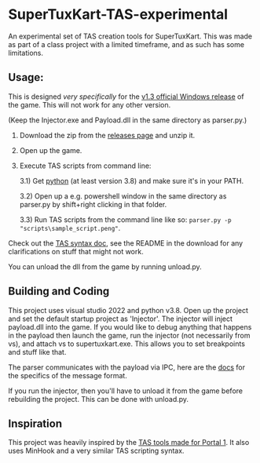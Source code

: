 # SuperTuxKart-TAS-experimental

An experimental set of TAS creation tools for SuperTuxKart. This was made as part of a class project with a limited timeframe, and as such has some limitations.

## Usage:

This is designed *very specifically* for the [v1.3 official Windows release](https://supertuxkart.net/Download) of the game. This will not work for any other version.

(Keep the Injector.exe and Payload.dll in the same directory as parser.py.)

1. Download the zip from the [releases page](https://github.com/UncraftedName/SuperTuxKart-TAS-experimental/releases) and unzip it.
2. Open up the game.
3. Execute TAS scripts from command line:

    3.1) Get [python](https://www.python.org/downloads/) (at least version 3.8) and make sure it's in your PATH.

    3.2) Open up a e.g. powershell window in the same directory as parser.py by shift+right clicking in that folder.

    3.3) Run TAS scripts from the command line like so: `parser.py -p "scripts\sample_script.peng"`.

Check out the [TAS syntax doc](https://docs.google.com/document/d/1l9Jg-ELLlUAnMihQhPJFEH2yhZ2HhizQygtwTfeNIbs/edit?usp=sharing), see the README in the download for any clarifications on stuff that might not work.

You can unload the dll from the game by running unload.py.

## Building and Coding

This project uses visual studio 2022 and python v3.8. Open up the project and set the default startup project as 'Injector'. The injector will inject payload.dll into the game. If you would like to debug anything that happens in the payload then launch the game, run the injector (not necessarily from vs), and attach vs to supertuxkart.exe. This allows you to set breakpoints and stuff like that.

The parser communicates with the payload via IPC, here are the [docs](https://docs.google.com/document/d/1BfxaQ6Ansk1bdIQwlF5HifvIgDqkZBVnWTprWw1O5Vs/edit?usp=sharing) for the specifics of the message format.

If you run the injector, then you'll have to unload it from the game before rebuilding the project. This can be done with unload.py.

## Inspiration

This project was heavily inspired by the [TAS tools made for Portal 1](https://github.com/YaLTeR/SourcePauseTool). It also uses MinHook and a very similar TAS scripting syntax.
